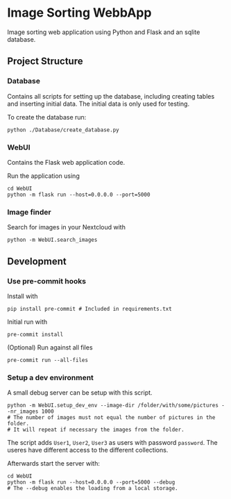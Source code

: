 # Image Sorting WebbApp

Image sorting web application using Python and Flask and an sqlite database.

## Project Structure

### Database
Contains all scripts for setting up the database, including creating tables and inserting initial data.
The initial data is only used for testing.

To create the database run:

```shell
python ./Database/create_database.py
```

### WebUI
Contains the Flask web application code.

Run the application using
```shell
cd WebUI
python -m flask run --host=0.0.0.0 --port=5000
```

### Image finder
Search for images in your Nextcloud with

```shell
python -m WebUI.search_images
```

## Development

### Use pre-commit hooks

Install with

```shell
pip install pre-commit # Included in requirements.txt
```

Initial run with
```shell
pre-commit install
```

(Optional) Run against all files
```shell
pre-commit run --all-files
```

### Setup a dev environment

A small debug server can be setup with this script.
```shell
python -m WebUI.setup_dev_env --image-dir /folder/with/some/pictures --nr_images 1000
# The number of images must not equal the number of pictures in the folder.
# It will repeat if necessary the images from the folder.
```
The script adds `User1`, `User2`, `User3` as users with password `password`.
The useres have different access to the different collections.


Afterwards start the server with:
```shell
cd WebUI
python -m flask run --host=0.0.0.0 --port=5000 --debug
# The --debug enables the loading from a local storage.
```
